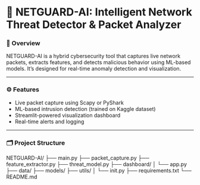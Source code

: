 # 🧠 NETGUARD-AI: Intelligent Network Threat Detector & Packet Analyzer

### 🚀 Overview
NETGUARD-AI is a hybrid cybersecurity tool that captures live network packets, extracts features, and detects malicious behavior using ML-based models. It’s designed for real-time anomaly detection and visualization.

---

### ⚙️ Features
- Live packet capture using Scapy or PyShark  
- ML-based intrusion detection (trained on Kaggle dataset)  
- Streamlit-powered visualization dashboard  
- Real-time alerts and logging  

---

### 🗂️ Project Structure
NETGUARD-AI/
├── main.py
├── packet_capture.py
├── feature_extractor.py
├── threat_model.py
├── dashboard/
│ └── app.py
├── data/
├── models/
├── utils/
│ └── init.py
├── requirements.txt
└── README.md
